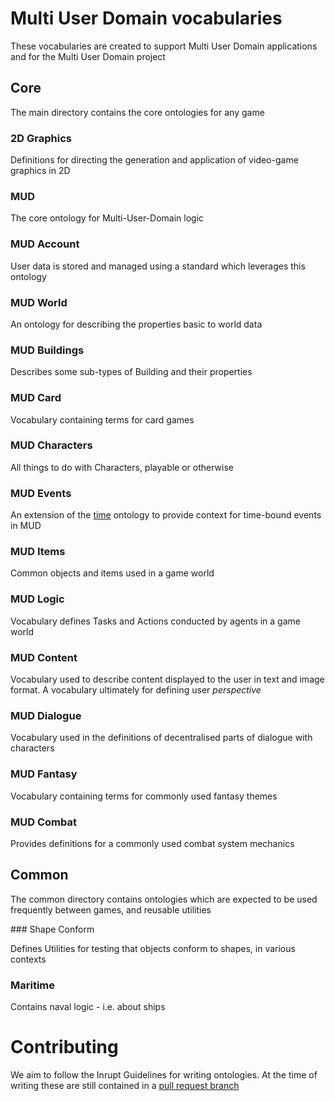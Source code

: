 # Multi User Domain vocabularies

These vocabularies are created to support Multi User Domain applications and for the Multi User Domain project

## Core

The main directory contains the core ontologies for any game

### 2D Graphics

Definitions for directing the generation and application of video-game graphics in 2D

### MUD

The core ontology for Multi-User-Domain logic

### MUD Account

User data is stored and managed using a standard which leverages this ontology

### MUD World

An ontology for describing the properties basic to world data

### MUD Buildings

Describes some sub-types of Building and their properties

### MUD Card

Vocabulary containing terms for card games

### MUD Characters

All things to do with Characters, playable or otherwise

### MUD Events

An extension of the [time](https://www.w3.org/TR/owl-time/) ontology to provide context for time-bound events in MUD

### MUD Items

Common objects and items used in a game world

### MUD Logic

Vocabulary defines Tasks and Actions conducted by agents in a game world

### MUD Content

Vocabulary used to describe content displayed to the user in text and image format. A vocabulary ultimately for defining user _perspective_

### MUD Dialogue

Vocabulary used in the definitions of decentralised parts of dialogue with characters

### MUD Fantasy

Vocabulary containing terms for commonly used fantasy themes

### MUD Combat

Provides definitions for a commonly used combat system mechanics

## Common

The common directory contains ontologies which are expected to be used frequently between games, and reusable utilities

### Shape Conform

Defines Utilities for testing that objects conform to shapes, in various contexts

### Maritime

Contains naval logic - i.e. about ships

# Contributing

We aim to follow the Inrupt Guidelines for writing ontologies. At the time of writing these are still contained in a [pull request branch](https://github.com/pmcb55/public-documentation/blob/feat/add-rdf-vocab-guidelines/coding-conventions/rdf-vocabulary-guidelines.md)
